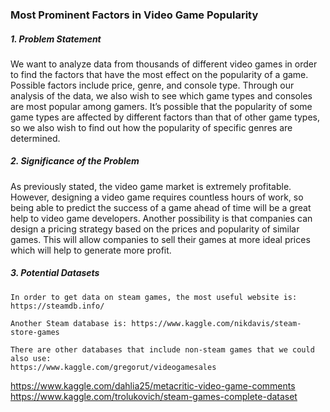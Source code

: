 ### Most Prominent Factors in Video Game Popularity
##### 1.    Problem Statement
We want to analyze data from thousands of different video games in order to find the factors that have the most effect on the popularity of a game. Possible factors include price, genre, and console type. Through our analysis of the data, we also wish to see which game types and consoles are most popular among gamers. It’s possible that the popularity of some game types are affected by different factors than that of other game types, so we also wish to find out how the popularity of specific genres are determined.
##### 2.   Significance of the Problem
As previously stated, the video game market is extremely profitable. However, designing a video game requires countless hours of work, so being able to predict the success of a game ahead of time will be a great help to video game developers. Another possibility is that companies can design a pricing strategy based on the prices and popularity of similar games. This will allow companies to sell their games at more ideal prices which will help to generate more profit.
##### 3.   Potential Datasets
	In order to get data on steam games, the most useful website is: https://steamdb.info/

	Another Steam database is: https://www.kaggle.com/nikdavis/steam-store-games

	There are other databases that include non-steam games that we could also use:
	https://www.kaggle.com/gregorut/videogamesales
https://www.kaggle.com/dahlia25/metacritic-video-game-comments
https://www.kaggle.com/trolukovich/steam-games-complete-dataset

